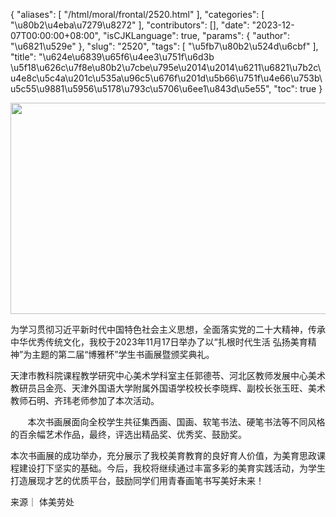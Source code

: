 {
    "aliases": [
        "/html/moral/frontal/2520.html"
    ],
    "categories": [
        "\u80b2\u4eba\u7279\u8272"
    ],
    "contributors": [],
    "date": "2023-12-07T00:00:00+08:00",
    "isCJKLanguage": true,
    "params": {
        "author": "\u6821\u529e"
    },
    "slug": "2520",
    "tags": [
        "\u5fb7\u80b2\u524d\u6cbf"
    ],
    "title": "\u624e\u6839\u65f6\u4ee3\u751f\u6d3b \u5f18\u626c\u7f8e\u80b2\u7cbe\u795e\u2014\u2014\u6211\u6821\u7b2c\u4e8c\u5c4a\u201c\u535a\u96c5\u676f\u201d\u5b66\u751f\u4e66\u753b\u5c55\u9881\u5956\u5178\u793c\u5706\u6ee1\u843d\u5e55",
    "toc": true
}


<img
    src="https://cdn.tfls.online/mirror/full/80bf15fc5ba46f1d736098613f3624fbc854af60.jpg"
    style="display:block;margin-left:auto;margin-right:auto;"
    decoding="async"
    fetchpriority="auto"
    loading="lazy"
    height="338"
    width="507"
/>




  





  





 为学习贯彻习近平新时代中国特色社会主义思想，全面落实党的二十大精神，传承中华优秀传统文化，我校于2023年11月17日举办了以“扎根时代生活 弘扬美育精神”为主题的第二届“博雅杯”学生书画展暨颁奖典礼。




  





  





 天津市教科院课程教学研究中心美术学科室主任郭德苓、河北区教师发展中心美术教研员吕金亮、天津外国语大学附属外国语学校校长李晓辉、副校长张玉旺、美术教师石明、齐玮老师参加了本次活动。




  




       本次书画展面向全校学生共征集西画、国画、软笔书法、硬笔书法等不同风格的百余幅艺术作品，最终，评选出精品奖、优秀奖、鼓励奖。

  





  





本次书画展的成功举办，充分展示了我校美育教育的良好育人价值，为美育思政课程建设打下坚实的基础。今后，我校将继续通过丰富多彩的美育实践活动，为学生打造展现才艺的优质平台，鼓励同学们用青春画笔书写美好未来！




  





来源｜ 体美劳处


